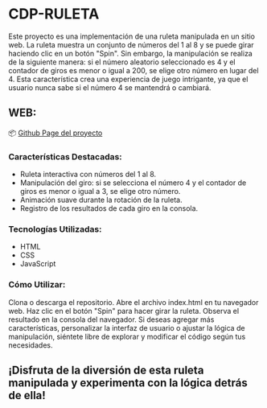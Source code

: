 # CDP-RULETA

Este proyecto es una implementación de una ruleta manipulada en un sitio web. La ruleta muestra un conjunto de números del 1 al 8 y se puede girar haciendo clic en un botón "Spin". Sin embargo, la manipulación se realiza de la siguiente manera: si el número aleatorio seleccionado es 4 y el contador de giros es menor o igual a 200, se elige otro número en lugar del 4. Esta característica crea una experiencia de juego intrigante, ya que el usuario nunca sabe si el número 4 se mantendrá o cambiará.


## WEB: 
📦 [Github Page del proyecto](https://drdigett.github.io/CDP-RULETA/) 



### Características Destacadas:

* Ruleta interactiva con números del 1 al 8.
* Manipulación del giro: si se selecciona el número 4 y el contador de giros es menor o igual a 3, se elige otro número.
* Animación suave durante la rotación de la ruleta.
* Registro de los resultados de cada giro en la consola.

### Tecnologías Utilizadas:
* HTML
* CSS
* JavaScript


### Cómo Utilizar:

Clona o descarga el repositorio.
Abre el archivo index.html en tu navegador web.
Haz clic en el botón "Spin" para hacer girar la ruleta.
Observa el resultado en la consola del navegador.
Si deseas agregar más características, personalizar la interfaz de usuario o ajustar la lógica de manipulación, siéntete libre de explorar y modificar el código según tus necesidades.

## ¡Disfruta de la diversión de esta ruleta manipulada y experimenta con la lógica detrás de ella!
